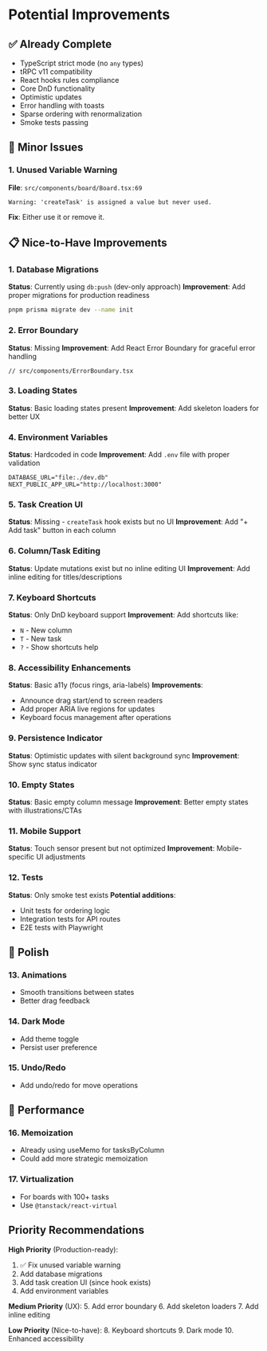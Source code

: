 # Potential Improvements

## ✅ Already Complete
- TypeScript strict mode (no `any` types)
- tRPC v11 compatibility
- React hooks rules compliance
- Core DnD functionality
- Optimistic updates
- Error handling with toasts
- Sparse ordering with renormalization
- Smoke tests passing

## 🔧 Minor Issues
### 1. Unused Variable Warning
**File**: `src/components/board/Board.tsx:69`
```
Warning: 'createTask' is assigned a value but never used.
```
**Fix**: Either use it or remove it.

## 📋 Nice-to-Have Improvements

### 1. Database Migrations
**Status**: Currently using `db:push` (dev-only approach)
**Improvement**: Add proper migrations for production readiness
```bash
pnpm prisma migrate dev --name init
```

### 2. Error Boundary
**Status**: Missing
**Improvement**: Add React Error Boundary for graceful error handling
```tsx
// src/components/ErrorBoundary.tsx
```

### 3. Loading States
**Status**: Basic loading states present
**Improvement**: Add skeleton loaders for better UX

### 4. Environment Variables
**Status**: Hardcoded in code
**Improvement**: Add `.env` file with proper validation
```
DATABASE_URL="file:./dev.db"
NEXT_PUBLIC_APP_URL="http://localhost:3000"
```

### 5. Task Creation UI
**Status**: Missing - `createTask` hook exists but no UI
**Improvement**: Add "+ Add task" button in each column

### 6. Column/Task Editing
**Status**: Update mutations exist but no inline editing UI
**Improvement**: Add inline editing for titles/descriptions

### 7. Keyboard Shortcuts
**Status**: Only DnD keyboard support
**Improvement**: Add shortcuts like:
- `N` - New column
- `T` - New task
- `?` - Show shortcuts help

### 8. Accessibility Enhancements
**Status**: Basic a11y (focus rings, aria-labels)
**Improvements**:
- Announce drag start/end to screen readers
- Add proper ARIA live regions for updates
- Keyboard focus management after operations

### 9. Persistence Indicator
**Status**: Optimistic updates with silent background sync
**Improvement**: Show sync status indicator

### 10. Empty States
**Status**: Basic empty column message
**Improvement**: Better empty states with illustrations/CTAs

### 11. Mobile Support
**Status**: Touch sensor present but not optimized
**Improvement**: Mobile-specific UI adjustments

### 12. Tests
**Status**: Only smoke test exists
**Potential additions**:
- Unit tests for ordering logic
- Integration tests for API routes
- E2E tests with Playwright

## 🎨 Polish

### 13. Animations
- Smooth transitions between states
- Better drag feedback

### 14. Dark Mode
- Add theme toggle
- Persist user preference

### 15. Undo/Redo
- Add undo/redo for move operations

## 🚀 Performance

### 16. Memoization
- Already using useMemo for tasksByColumn
- Could add more strategic memoization

### 17. Virtualization
- For boards with 100+ tasks
- Use `@tanstack/react-virtual`

## Priority Recommendations

**High Priority** (Production-ready):
1. ✅ Fix unused variable warning
2. Add database migrations
3. Add task creation UI (since hook exists)
4. Add environment variables

**Medium Priority** (UX):
5. Add error boundary
6. Add skeleton loaders
7. Add inline editing

**Low Priority** (Nice-to-have):
8. Keyboard shortcuts
9. Dark mode
10. Enhanced accessibility

